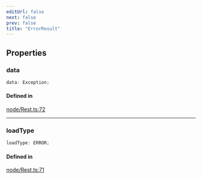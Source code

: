 ```yaml
---
editUrl: false
next: false
prev: false
title: "ErrorResult"
---
```


## Properties

<a id="data" name="data"></a>

### data

```ts
data: Exception;
```

#### Defined in

[node/Rest.ts:72](https://github.com/shipgirlproject/shoukaku/blob/761f40f7c0b54473070fa1c40602d1504a8bf167/src/node/Rest.ts#L72)

***

<a id="loadtype" name="loadtype"></a>

### loadType

```ts
loadType: ERROR;
```

#### Defined in

[node/Rest.ts:71](https://github.com/shipgirlproject/shoukaku/blob/761f40f7c0b54473070fa1c40602d1504a8bf167/src/node/Rest.ts#L71)
